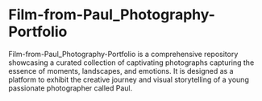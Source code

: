 # Film-from-Paul_Photography-Portfolio
Film-from-Paul_Photography-Portfolio is a comprehensive repository showcasing a curated collection of captivating photographs capturing the essence of moments, landscapes, and emotions. It is designed as a platform to exhibit the creative journey and visual storytelling of a young passionate photographer called Paul.
